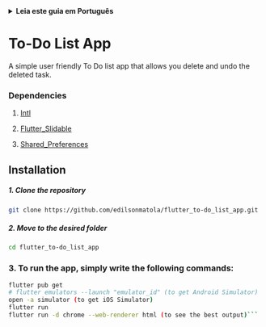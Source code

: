 <details>
<summary>
<strong> Leia este guia em Português </strong>
</summary>
    <ul>
        <li><a href="./README-PT-BR.md"> Português </a></li>
    </ul>

</details>

# To-Do List App

A simple user friendly To Do list app that allows you delete and undo the deleted task.

### Dependencies

1. [Intl](https://pub.dev/packages/intl)

1. [Flutter_Slidable](https://pub.dev/packages/flutter_slidable)

1. [Shared_Preferences](https://pub.dev/packages/shared_preferences)

## Installation

##### 1. Clone the repository

```bash
git clone https://github.com/edilsonmatola/flutter_to-do_list_app.git
```

##### 2. Move to the desired folder

```bash
cd flutter_to-do_list_app
```

### 3. To run the app, simply write the following commands:

````bash
flutter pub get
# flutter emulators --launch "emulator_id" (to get Android Simulator)
open -a simulator (to get iOS Simulator)
flutter run
flutter run -d chrome --web-renderer html (to see the best output)```
````
